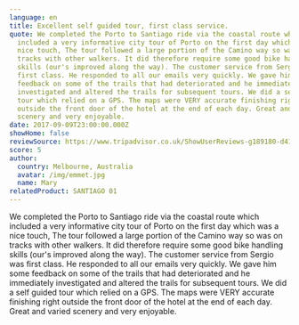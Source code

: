 ```yaml
---
language: en
title: Excellent self guided tour, first class service.
quote: We completed the Porto to Santiago ride via the coastal route which
  included a very informative city tour of Porto on the first day which was a
  nice touch, The tour followed a large portion of the Camino way so was on
  tracks with other walkers. It did therefore require some good bike handling
  skills (our's improved along the way). The customer service from Sergio was
  first class. He responded to all our emails very quickly. We gave him some
  feedback on some of the trails that had deteriorated and he immediately
  investigated and altered the trails for subsequent tours. We did a self guided
  tour which relied on a GPS. The maps were VERY accurate finishing right
  outside the front door of the hotel at the end of each day. Great and varied
  scenery and very enjoyable.
date: 2017-09-09T23:00:00.000Z
showHome: false
reviewSource: https://www.tripadvisor.co.uk/ShowUserReviews-g189180-d4105907-r522995137-Top_Bike_tours_Portugal-Porto_Porto_District_Northern_Portugal.html
score: 5
author:
  country: Melbourne, Australia
  avatar: /img/emmet.jpg
  name: Mary
relatedProduct: SANTIAGO 01
---
```

We completed the Porto to Santiago ride via the coastal route which included a very informative city tour of Porto on the first day which was a nice touch, The tour followed a large portion of the Camino way so was on tracks with other walkers. It did therefore require some good bike handling skills (our's improved along the way). The customer service from Sergio was first class. He responded to all our emails very quickly. We gave him some feedback on some of the trails that had deteriorated and he immediately investigated and altered the trails for subsequent tours. We did a self guided tour which relied on a GPS. The maps were VERY accurate finishing right outside the front door of the hotel at the end of each day. Great and varied scenery and very enjoyable.